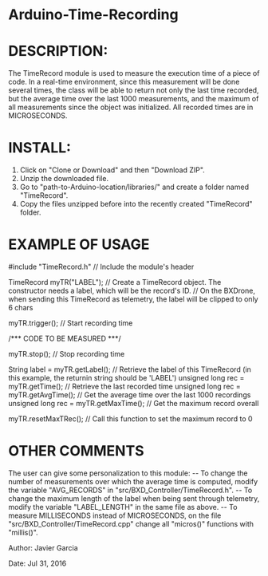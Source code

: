 # Arduino-Time-Recording

DESCRIPTION:
============
The TimeRecord module is used to measure the execution time of a piece of code. In a real-time environment, since this measurement will be done several times, the class will be able to return not only the last time recorded, but the average time over the last 1000 measurements, and the maximum of all measurements since the object was initialized. All recorded times are in MICROSECONDS.

INSTALL:
============
1. Click on "Clone or Download" and then "Download ZIP".
2. Unzip the downloaded file.
3. Go to "path-to-Arduino-location/libraries/" and create a folder named "TimeRecord".
4. Copy the files unzipped before into the recently created "TimeRecord" folder.

EXAMPLE OF USAGE
=====
#include "TimeRecord.h"				// Include the module's header

TimeRecord myTR("LABEL");			// Create a TimeRecord object. The constructor needs a label, which will be the record's ID.
						// On the BXDrone, when sending this TimeRecord as telemetry, the label will be clipped to only 6 chars

myTR.trigger();					// Start recording time

/*** CODE TO BE MEASURED ***/

myTR.stop();					// Stop recording time

String label = myTR.getLabel();			// Retrieve the label of this TimeRecord (in this example, the returnin string should be 'LABEL')
unsigned long rec = myTR.getTime();		// Retrieve the last recorded time
unsigned long rec = myTR.getAvgTime();		// Get the average time over the last 1000 recordings
unsigned long rec = myTR.getMaxTime();		// Get the maximum record overall

myTR.resetMaxTRec();				// Call this function to set the maximum record to 0


OTHER COMMENTS
=====
The user can give some personalization to this module:
-- To change the number of measurements over which the average time is computed, modify the variable "AVG_RECORDS" in "src/BXD_Controller/TimeRecord.h".
-- To change the maximum length of the label when being sent through telemetry, modify the variable "LABEL_LENGTH" in the same file as above.
-- To measure MILLISECONDS instead of MICROSECONDS, on the file "src/BXD_Controller/TimeRecord.cpp" change all "micros()" functions with "millis()".


Author: Javier Garcia

Date: Jul 31, 2016
